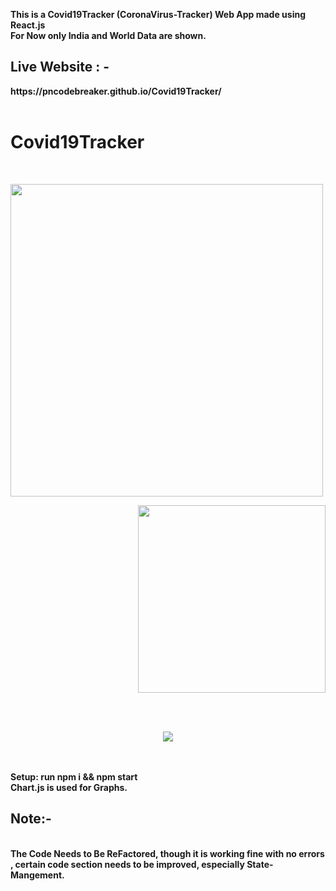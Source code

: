 <b>This is a Covid19Tracker (CoronaVirus-Tracker) Web App made using React.js<b>
  <br> For Now only India and World Data are shown. <br>
  <h2>Live Website : - </h2>  https://pncodebreaker.github.io/Covid19Tracker/
<br><br>
  <h1>Covid19Tracker</h1>
  <br>
  <p align="left">
  <img src="https://user-images.githubusercontent.com/41236287/80018287-6c78d900-84f3-11ea-8282-4df5bc23e583.png" height="500px"></p>
  <p align = "right"><img src="https://user-images.githubusercontent.com/41236287/80012410-eeb0cf80-84ea-11ea-8922-f15f98715904.jpg" height="300px"></p>

<br>
<br>
  <p align="center">
<img src="https://user-images.githubusercontent.com/41236287/80016332-98df2600-84f0-11ea-80b1-0561dd0d5172.gif"></p>
<br>
<br>
<b>Setup:</b>
  <b>run npm i && npm start</b>
  <br>
  Chart.js is used for Graphs.<br>
<h2> Note:- </h2><br>
 <b>The Code Needs to Be ReFactored, though it is working fine with no errors , certain code section needs to be improved, especially
  State-Mangement. <b>
  
